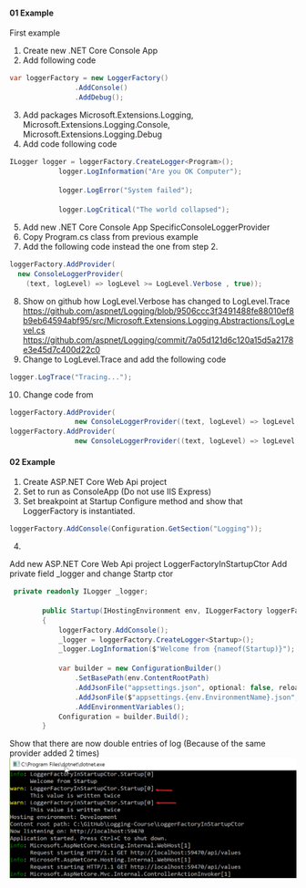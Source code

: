 #### 01 Example
First example
1. Create new .NET Core Console App
2. Add following code
```csharp
var loggerFactory = new LoggerFactory()
                .AddConsole()
                .AddDebug();
```
3. Add packages Microsoft.Extensions.Logging, Microsoft.Extensions.Logging.Console, Microsoft.Extensions.Logging.Debug
4. Add code following code
```csharp
ILogger logger = loggerFactory.CreateLogger<Program>();
            logger.LogInformation("Are you OK Computer");

            logger.LogError("System failed");

            logger.LogCritical("The world collapsed");
```
5. Add new .NET Core Console App SpecificConsoleLoggerProvider
6. Copy Program.cs class from previous example
7. Add the following code instead the one from step 2.
```csharp
loggerFactory.AddProvider(
  new ConsoleLoggerProvider(
    (text, logLevel) => logLevel >= LogLevel.Verbose , true));
```
8. Show on github how LogLevel.Verbose has changed to LogLevel.Trace
https://github.com/aspnet/Logging/blob/9506ccc3f3491488fe88010ef8b9eb64594abf95/src/Microsoft.Extensions.Logging.Abstractions/LogLevel.cs
https://github.com/aspnet/Logging/commit/7a05d121d6c120a15d5a2178e3e45d7c400d22c0
9. Change to LogLevel.Trace and add the following code
```csharp
logger.LogTrace("Tracing...");
```
10. Change code from
```csharp
loggerFactory.AddProvider(
                new ConsoleLoggerProvider((text, logLevel) => logLevel >= LogLevel.Trace, true));
loggerFactory.AddProvider(
                new ConsoleLoggerProvider((text, logLevel) => logLevel >= LogLevel.Error, true));
```

#### 02 Example
1. Create ASP.NET Core Web Api project
2. Set to run as ConsoleApp (Do not use IIS Express)
3. Set breakpoint at Startup Configure method and show that LoggerFactory is instantiated.
```csharp
loggerFactory.AddConsole(Configuration.GetSection("Logging"));
```
4. 

Add new ASP.NET Core Web Api project LoggerFactoryInStartupCtor
Add private field _logger and change Startp ctor
```csharp
 private readonly ILogger _logger;

        public Startup(IHostingEnvironment env, ILoggerFactory loggerFactory)
        {
            loggerFactory.AddConsole();
            _logger = loggerFactory.CreateLogger<Startup>();
            _logger.LogInformation($"Welcome from {nameof(Startup)}");

            var builder = new ConfigurationBuilder()
                .SetBasePath(env.ContentRootPath)
                .AddJsonFile("appsettings.json", optional: false, reloadOnChange: true)
                .AddJsonFile($"appsettings.{env.EnvironmentName}.json", optional: true)
                .AddEnvironmentVariables();
            Configuration = builder.Build();
        }
```
Show that there are now double entries of log (Because of the same provider added 2 times)
![Double Log Entry](https://raw.githubusercontent.com/neman/Logging-Course/master/Images/DoubleLogEntry.png)

